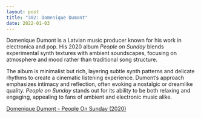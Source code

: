 ```yaml
---
layout: post
title: "382: Domenique Dumont"
date: 2022-01-03
---
```


Domenique Dumont is a Latvian music producer known for his work in electronica and pop. His 2020 album *People on Sunday* blends experimental synth textures with ambient soundscapes, focusing on atmosphere and mood rather than traditional song structure.

The album is minimalist but rich, layering subtle synth patterns and delicate rhythms to create a cinematic listening experience. Dumont’s approach emphasizes intimacy and reflection, often evoking a nostalgic or dreamlike quality. *People on Sunday* stands out for its ability to be both relaxing and engaging, appealing to fans of ambient and electronic music alike.

[Domenique Dumont - People On Sunday (2020)](https://youtu.be/dFODIp98QMI?t=1180)  
